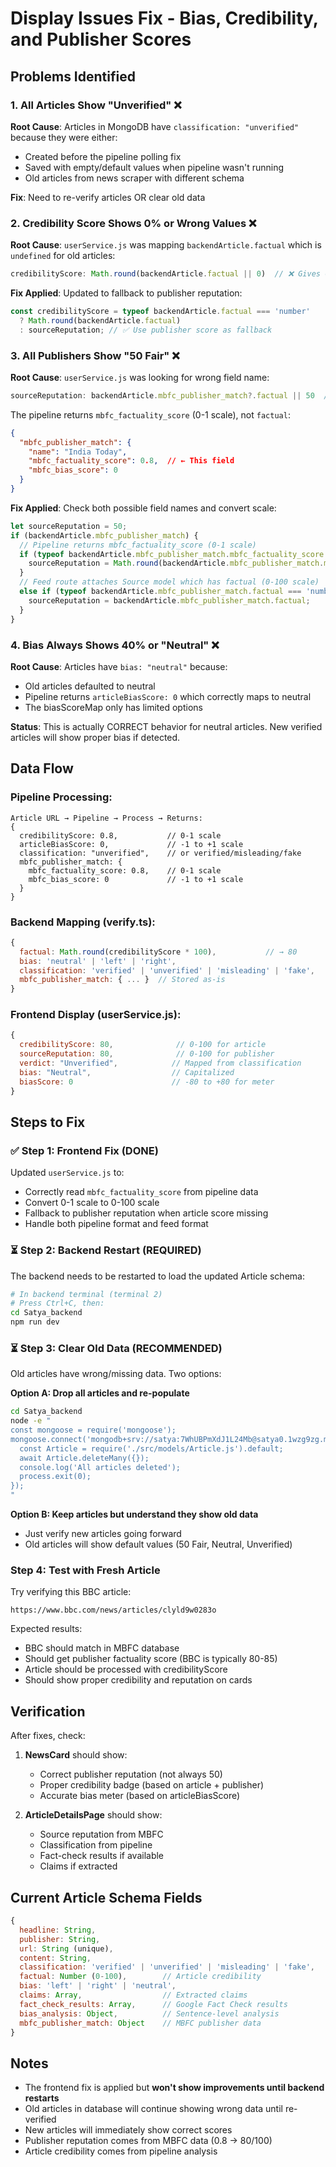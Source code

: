 # Display Issues Fix - Bias, Credibility, and Publisher Scores

## Problems Identified

### 1. **All Articles Show "Unverified"** ❌
**Root Cause**: Articles in MongoDB have `classification: "unverified"` because they were either:
- Created before the pipeline polling fix
- Saved with empty/default values when pipeline wasn't running
- Old articles from news scraper with different schema

**Fix**: Need to re-verify articles OR clear old data

### 2. **Credibility Score Shows 0% or Wrong Values** ❌
**Root Cause**: `userService.js` was mapping `backendArticle.factual` which is `undefined` for old articles:
```javascript
credibilityScore: Math.round(backendArticle.factual || 0)  // ❌ Gives 0 when undefined
```

**Fix Applied**: Updated to fallback to publisher reputation:
```javascript
const credibilityScore = typeof backendArticle.factual === 'number' 
  ? Math.round(backendArticle.factual) 
  : sourceReputation; // ✅ Use publisher score as fallback
```

### 3. **All Publishers Show "50 Fair"** ❌
**Root Cause**: `userService.js` was looking for wrong field name:
```javascript
sourceReputation: backendArticle.mbfc_publisher_match?.factual || 50  // ❌ Wrong field
```

The pipeline returns `mbfc_factuality_score` (0-1 scale), not `factual`:
```json
{
  "mbfc_publisher_match": {
    "name": "India Today",
    "mbfc_factuality_score": 0.8,  // ← This field
    "mbfc_bias_score": 0
  }
}
```

**Fix Applied**: Check both possible field names and convert scale:
```javascript
let sourceReputation = 50;
if (backendArticle.mbfc_publisher_match) {
  // Pipeline returns mbfc_factuality_score (0-1 scale)
  if (typeof backendArticle.mbfc_publisher_match.mbfc_factuality_score === 'number') {
    sourceReputation = Math.round(backendArticle.mbfc_publisher_match.mbfc_factuality_score * 100);
  }
  // Feed route attaches Source model which has factual (0-100 scale)
  else if (typeof backendArticle.mbfc_publisher_match.factual === 'number') {
    sourceReputation = backendArticle.mbfc_publisher_match.factual;
  }
}
```

### 4. **Bias Always Shows 40% or "Neutral"** ❌
**Root Cause**: Articles have `bias: "neutral"` because:
- Old articles defaulted to neutral
- Pipeline returns `articleBiasScore: 0` which correctly maps to neutral
- The biasScoreMap only has limited options

**Status**: This is actually CORRECT behavior for neutral articles. New verified articles will show proper bias if detected.

## Data Flow

### Pipeline Processing:
```
Article URL → Pipeline → Process → Returns:
{
  credibilityScore: 0.8,           // 0-1 scale
  articleBiasScore: 0,             // -1 to +1 scale
  classification: "unverified",    // or verified/misleading/fake
  mbfc_publisher_match: {
    mbfc_factuality_score: 0.8,    // 0-1 scale
    mbfc_bias_score: 0             // -1 to +1 scale
  }
}
```

### Backend Mapping (verify.ts):
```javascript
{
  factual: Math.round(credibilityScore * 100),           // → 80
  bias: 'neutral' | 'left' | 'right',
  classification: 'verified' | 'unverified' | 'misleading' | 'fake',
  mbfc_publisher_match: { ... }  // Stored as-is
}
```

### Frontend Display (userService.js):
```javascript
{
  credibilityScore: 80,              // 0-100 for article
  sourceReputation: 80,              // 0-100 for publisher
  verdict: "Unverified",            // Mapped from classification
  bias: "Neutral",                  // Capitalized
  biasScore: 0                      // -80 to +80 for meter
}
```

## Steps to Fix

### ✅ Step 1: Frontend Fix (DONE)
Updated `userService.js` to:
- Correctly read `mbfc_factuality_score` from pipeline data
- Convert 0-1 scale to 0-100 scale
- Fallback to publisher reputation when article score missing
- Handle both pipeline format and feed format

### ⏳ Step 2: Backend Restart (REQUIRED)
The backend needs to be restarted to load the updated Article schema:

```bash
# In backend terminal (terminal 2)
# Press Ctrl+C, then:
cd Satya_backend
npm run dev
```

### ⏳ Step 3: Clear Old Data (RECOMMENDED)
Old articles have wrong/missing data. Two options:

**Option A: Drop all articles and re-populate**
```bash
cd Satya_backend
node -e "
const mongoose = require('mongoose');
mongoose.connect('mongodb+srv://satya:7WhUBPmXdJ1L24Mb@satya0.1wzg9zg.mongodb.net/?appName=satya0').then(async () => {
  const Article = require('./src/models/Article.js').default;
  await Article.deleteMany({});
  console.log('All articles deleted');
  process.exit(0);
});
"
```

**Option B: Keep articles but understand they show old data**
- Just verify new articles going forward
- Old articles will show default values (50 Fair, Neutral, Unverified)

### Step 4: Test with Fresh Article
Try verifying this BBC article:
```
https://www.bbc.com/news/articles/clyld9w0283o
```

Expected results:
- BBC should match in MBFC database
- Should get publisher factuality score (BBC is typically 80-85)
- Article should be processed with credibilityScore
- Should show proper credibility and reputation on cards

## Verification

After fixes, check:
1. **NewsCard** should show:
   - Correct publisher reputation (not always 50)
   - Proper credibility badge (based on article + publisher)
   - Accurate bias meter (based on articleBiasScore)

2. **ArticleDetailsPage** should show:
   - Source reputation from MBFC
   - Classification from pipeline
   - Fact-check results if available
   - Claims if extracted

## Current Article Schema Fields

```javascript
{
  headline: String,
  publisher: String,
  url: String (unique),
  content: String,
  classification: 'verified' | 'unverified' | 'misleading' | 'fake',
  factual: Number (0-100),        // Article credibility
  bias: 'left' | 'right' | 'neutral',
  claims: Array,                  // Extracted claims
  fact_check_results: Array,      // Google Fact Check results
  bias_analysis: Object,          // Sentence-level analysis
  mbfc_publisher_match: Object    // MBFC publisher data
}
```

## Notes

- The frontend fix is applied but **won't show improvements until backend restarts**
- Old articles in database will continue showing wrong data until re-verified
- New articles will immediately show correct scores
- Publisher reputation comes from MBFC data (0.8 → 80/100)
- Article credibility comes from pipeline analysis
